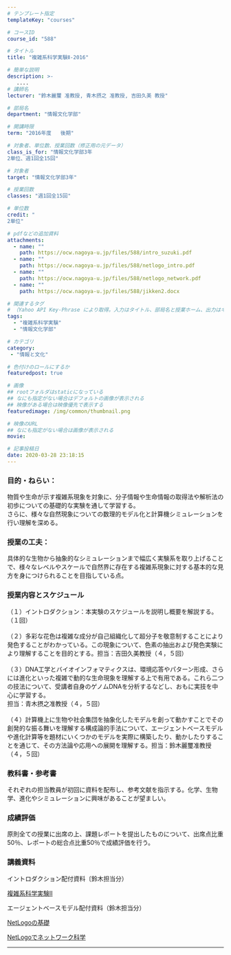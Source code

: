 ```yaml
---
# テンプレート指定
templateKey: "courses"

# コースID
course_id: "588"

# タイトル
title: "複雑系科学実験Ⅱ-2016"

# 簡単な説明
description: >-
   ....
# 講師名
lecturer: "鈴木麗璽 准教授, 青木摂之 准教授, 吉田久美 教授"

# 部局名
department: "情報文化学部"

# 開講時限
term: "2016年度	後期"

# 対象者、単位数、授業回数（修正用の元データ）
class_is_for: "情報文化学部3年
2単位、週1回全15回"

# 対象者
target: "情報文化学部3年"

# 授業回数
classes: "週1回全15回"

# 単位数
credit: "
2単位"

# pdfなどの追加資料
attachments:
  - name: "" 
    path: https://ocw.nagoya-u.jp/files/588/intro_suzuki.pdf
  - name: "" 
    path: https://ocw.nagoya-u.jp/files/588/netlogo_intro.pdf
  - name: "" 
    path: https://ocw.nagoya-u.jp/files/588/netlogo_network.pdf
  - name: "" 
    path: https://ocw.nagoya-u.jp/files/588/jikken2.docx

# 関連するタグ
# （Yahoo API Key-Phrase により取得。入力はタイトル、部局名と授業ホーム、出力はキーフレーズ（tags））
tags:
  - "複雑系科学実験"
  - "情報文化学部"

# カテゴリ
category:
 - "情報と文化"

# 色付けのロールにするか
featuredpost: true

# 画像
## rootフォルダはstaticになっている
## なにも指定がない場合はデフォルトの画像が表示される
## 映像がある場合は映像優先で表示する
featuredimage: /img/common/thumbnail.png

# 映像のURL
## なにも指定がない場合は画像が表示される
movie: 

# 記事投稿日
date: 2020-03-28 23:18:15
---
```


### 目的・ねらい：
物質や生命が示す複雑系現象を対象に、分子情報や生命情報の取得法や解析法の初歩についての基礎的な実験を通して学習する。
<br>さらに、様々な自然現象についての数理的モデル化と計算機シミュレーションを行い理解を深める。
<br>

### 授業の工夫：
具体的な生物から抽象的なシミュレーションまで幅広く実験系を取り上げることで、様々なレベルやスケールで自然界に存在する複雑系現象に対する基本的な見方を身につけられることを目指している点。









### 授業内容とスケジュール
（１）イントロダクション：本実験のスケジュールを説明し概要を解説する。（１回）
<br>
<br>（２）多彩な花色は複雑な成分が自己組織化して超分子を敬意制することにより発色することがわかっている。この現象について、色素の抽出および発色実験により理解することを目的とする。担当：吉田久美教授（４，５回）
<br>
<br>（３）DNA工学とバイオインフォマティクスは、環境応答やパターン形成、さらには進化といった複雑で動的な生命現象を理解する上で有用である。これら二つの技法について、受講者自身のゲノムDNAを分析するなどし、おもに実技を中心に学習する。
<br>担当：青木摂之准教授（４，５回）
<br>
<br>（４）計算機上に生物や社会集団を抽象化したモデルを創って動かすことでその創発的な振る舞いを理解する構成論的手法について、エージェントベースモデルや進化計算等を題材にいくつかのモデルを実際に構築したり、動かしたりすることを通じて、その方法論や応用への展開を理解する。担当：鈴木麗璽准教授（４，５回）
<br/>

### 教科書・参考書
それぞれの担当教員が初回に資料を配布し、参考文献を指示する。化学、生物学、進化やシミュレーションに興味があることが望ましい。

### 成績評価
原則全ての授業に出席の上、課題レポートを提出したものについて、出席点比重50％、レポートの総合点比重50％で成績評価を行う。







### 講義資料

イントロダクション配付資料〔鈴木担当分）

[複雑系科学実験II](https://ocw.nagoya-u.jp/files/588/intro_suzuki.pdf) 

エージェントベースモデル配付資料（鈴木担当分） 

[NetLogoの基礎](https://ocw.nagoya-u.jp/files/588/netlogo_intro.pdf) 

[NetLogoでネットワーク科学](https://ocw.nagoya-u.jp/files/588/netlogo_network.pdf) 












-----
